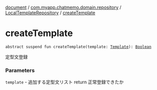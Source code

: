 [document](../../index.md) / [com.myapp.chatmemo.domain.repository](../index.md) / [LocalTemplateRepository](index.md) / [createTemplate](./create-template.md)

# createTemplate

`abstract suspend fun createTemplate(template: `[`Template`](../../com.myapp.chatmemo.domain.model.entity/-template/index.md)`): `[`Boolean`](https://kotlinlang.org/api/latest/jvm/stdlib/kotlin/-boolean/index.html)

定型文登録

### Parameters

`template` - 追加する定型文リスト
return 正常登録できたか